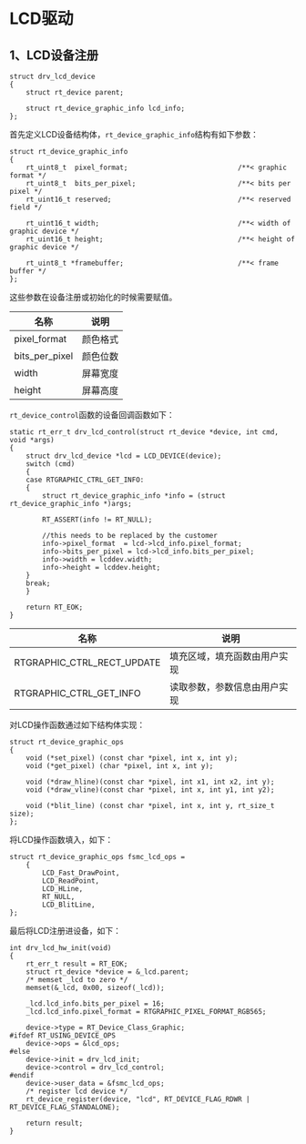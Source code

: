 # LCD驱动

## 1、LCD设备注册

```
struct drv_lcd_device
{
    struct rt_device parent;

    struct rt_device_graphic_info lcd_info;
};
```
首先定义LCD设备结构体，`rt_device_graphic_info`结构有如下参数：
```
struct rt_device_graphic_info
{
    rt_uint8_t  pixel_format;                           /**< graphic format */
    rt_uint8_t  bits_per_pixel;                         /**< bits per pixel */
    rt_uint16_t reserved;                               /**< reserved field */

    rt_uint16_t width;                                  /**< width of graphic device */
    rt_uint16_t height;                                 /**< height of graphic device */

    rt_uint8_t *framebuffer;                            /**< frame buffer */
};
```
这些参数在设备注册或初始化的时候需要赋值。

| 名称 | 说明 |
| ---- | ---- |
| pixel_format | 颜色格式 |
| bits_per_pixel  | 颜色位数 |
| width | 屏幕宽度 |
| height  | 屏幕高度 |

`rt_device_control`函数的设备回调函数如下：
```
static rt_err_t drv_lcd_control(struct rt_device *device, int cmd, void *args)
{
    struct drv_lcd_device *lcd = LCD_DEVICE(device);
    switch (cmd)
    {
    case RTGRAPHIC_CTRL_GET_INFO:
    {
        struct rt_device_graphic_info *info = (struct rt_device_graphic_info *)args;

        RT_ASSERT(info != RT_NULL);
        
        //this needs to be replaced by the customer
        info->pixel_format  = lcd->lcd_info.pixel_format;
        info->bits_per_pixel = lcd->lcd_info.bits_per_pixel;
        info->width = lcddev.width;
        info->height = lcddev.height;
    }
    break;
    }

    return RT_EOK;
}
```

| 名称 | 说明 |
| ---- | ---- |
| RTGRAPHIC_CTRL_RECT_UPDATE | 填充区域，填充函数由用户实现 |
| RTGRAPHIC_CTRL_GET_INFO  | 读取参数，参数信息由用户实现 |

对LCD操作函数通过如下结构体实现：
```
struct rt_device_graphic_ops
{
    void (*set_pixel) (const char *pixel, int x, int y);
    void (*get_pixel) (char *pixel, int x, int y);

    void (*draw_hline)(const char *pixel, int x1, int x2, int y);
    void (*draw_vline)(const char *pixel, int x, int y1, int y2);

    void (*blit_line) (const char *pixel, int x, int y, rt_size_t size);
};
```

将LCD操作函数填入，如下：
```
struct rt_device_graphic_ops fsmc_lcd_ops =
    {
        LCD_Fast_DrawPoint,
        LCD_ReadPoint,
        LCD_HLine,
        RT_NULL,
        LCD_BlitLine,
};
```

最后将LCD注册进设备，如下：
```
int drv_lcd_hw_init(void)
{
    rt_err_t result = RT_EOK;
    struct rt_device *device = &_lcd.parent;
    /* memset _lcd to zero */
    memset(&_lcd, 0x00, sizeof(_lcd));

    _lcd.lcd_info.bits_per_pixel = 16;
    _lcd.lcd_info.pixel_format = RTGRAPHIC_PIXEL_FORMAT_RGB565;

    device->type = RT_Device_Class_Graphic;
#ifdef RT_USING_DEVICE_OPS
    device->ops = &lcd_ops;
#else
    device->init = drv_lcd_init;
    device->control = drv_lcd_control;
#endif
    device->user_data = &fsmc_lcd_ops;
    /* register lcd device */
    rt_device_register(device, "lcd", RT_DEVICE_FLAG_RDWR | RT_DEVICE_FLAG_STANDALONE);

    return result;
}
```
